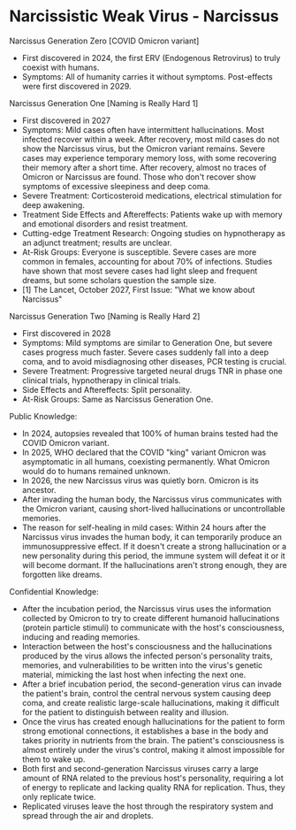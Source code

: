 # Narcissistic Weak Virus - Narcissus

Narcissus Generation Zero [COVID Omicron variant]
* First discovered in 2024, the first ERV (Endogenous Retrovirus) to truly coexist with humans.
* Symptoms: All of humanity carries it without symptoms. Post-effects were first discovered in 2029.

Narcissus Generation One [Naming is Really Hard 1]
* First discovered in 2027
* Symptoms: Mild cases often have intermittent hallucinations. Most infected recover within a week. After recovery, most mild cases do not show the Narcissus virus, but the Omicron variant remains. Severe cases may experience temporary memory loss, with some recovering their memory after a short time. After recovery, almost no traces of Omicron or Narcissus are found. Those who don't recover show symptoms of excessive sleepiness and deep coma.
* Severe Treatment: Corticosteroid medications, electrical stimulation for deep awakening.
* Treatment Side Effects and Aftereffects: Patients wake up with memory and emotional disorders and resist treatment.
* Cutting-edge Treatment Research: Ongoing studies on hypnotherapy as an adjunct treatment; results are unclear.
* At-Risk Groups: Everyone is susceptible. Severe cases are more common in females, accounting for about 70% of infections. Studies have shown that most severe cases had light sleep and frequent dreams, but some scholars question the sample size.
* [1] The Lancet, October 2027, First Issue: "What we know about Narcissus"

Narcissus Generation Two [Naming is Really Hard 2]
* First discovered in 2028
* Symptoms: Mild symptoms are similar to Generation One, but severe cases progress much faster. Severe cases suddenly fall into a deep coma, and to avoid misdiagnosing other diseases, PCR testing is crucial.
* Severe Treatment: Progressive targeted neural drugs TNR in phase one clinical trials, hypnotherapy in clinical trials.
* Side Effects and Aftereffects: Split personality.
* At-Risk Groups: Same as Narcissus Generation One.

Public Knowledge:
- In 2024, autopsies revealed that 100% of human brains tested had the COVID Omicron variant.
- In 2025, WHO declared that the COVID "king" variant Omicron was asymptomatic in all humans, coexisting permanently. What Omicron would do to humans remained unknown.
- In 2026, the new Narcissus virus was quietly born. Omicron is its ancestor.
- After invading the human body, the Narcissus virus communicates with the Omicron variant, causing short-lived hallucinations or uncontrollable memories.
- The reason for self-healing in mild cases: Within 24 hours after the Narcissus virus invades the human body, it can temporarily produce an immunosuppressive effect. If it doesn't create a strong hallucination or a new personality during this period, the immune system will defeat it or it will become dormant. If the hallucinations aren't strong enough, they are forgotten like dreams.

Confidential Knowledge:
- After the incubation period, the Narcissus virus uses the information collected by Omicron to try to create different humanoid hallucinations (protein particle stimuli) to communicate with the host's consciousness, inducing and reading memories.
- Interaction between the host's consciousness and the hallucinations produced by the virus allows the infected person's personality traits, memories, and vulnerabilities to be written into the virus's genetic material, mimicking the last host when infecting the next one.
- After a brief incubation period, the second-generation virus can invade the patient's brain, control the central nervous system causing deep coma, and create realistic large-scale hallucinations, making it difficult for the patient to distinguish between reality and illusion.
- Once the virus has created enough hallucinations for the patient to form strong emotional connections, it establishes a base in the body and takes priority in nutrients from the brain. The patient's consciousness is almost entirely under the virus's control, making it almost impossible for them to wake up.
- Both first and second-generation Narcissus viruses carry a large amount of RNA related to the previous host's personality, requiring a lot of energy to replicate and lacking quality RNA for replication. Thus, they only replicate twice.
- Replicated viruses leave the host through the respiratory system and spread through the air and droplets.
